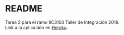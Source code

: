 # README

Tarea 2 para el ramo IIC3103 Taller de Integración 2018.\
Link a la aplicación en [Heroku](https://limitless-tundra-22593.herokuapp.com/).